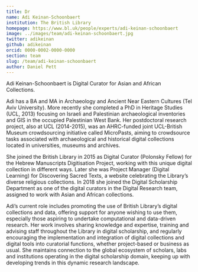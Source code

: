 ```yaml
---
title: Dr
name: Adi Keinan-Schoonbaert
institution: The British Library
homepage: https://www.bl.uk/people/experts/adi-keinan-schoonbaert
image: ../images/team/adi-keinan-schoonbaert.jpg
twitter: adikeinan
github: adikeinan
orcid: 0000-0002-0000-0000
section: team
slug: /team/adi-keinan-schoonbaert
author: Daniel Pett
---
```


Adi Keinan-Schoonbaert is Digital Curator for Asian and African Collections. 

Adi has a BA and MA in Archaeology and Ancient Near Eastern Cultures (Tel Aviv University). More recently she completed a PhD in Heritage Studies (UCL, 2013) focusing on Israeli and Palestinian archaeological inventories and GIS in the occupied Palestinian West Bank. Her postdoctoral research project, also at UCL (2014-2015), was an AHRC-funded joint UCL-British Museum crowdsourcing initiative called MicroPasts, aiming to crowdsource tasks associated with archaeological and historical digital collections located in universities, museums and archives.

She joined the British Library in 2015 as Digital Curator (Polonsky Fellow) for the Hebrew Manuscripts Digitisation Project, working with this unique digital collection in different ways. Later she was Project Manager (Digital Learning) for Discovering Sacred Texts, a website celebrating the Library’s diverse religious collections. In 2018 she joined the Digital Scholarship Department as one of the digital curators in the Digital Research team, assigned to work with Asian and African collections.

Adi’s current role includes promoting the use of British Library’s digital collections and data, offering support for anyone wishing to use them, especially those aspiring to undertake computational and data-driven research. Her work involves sharing knowledge and expertise, training and advising staff throughout the Library in digital scholarship, and regularly encouraging the implementation and integration of digital collections and digital tools into curatorial functions, whether project-based or business as usual. She maintains connection to the global ecosystem of scholars, labs and institutions operating in the digital scholarship domain, keeping up with developing trends in this dynamic research landscape.